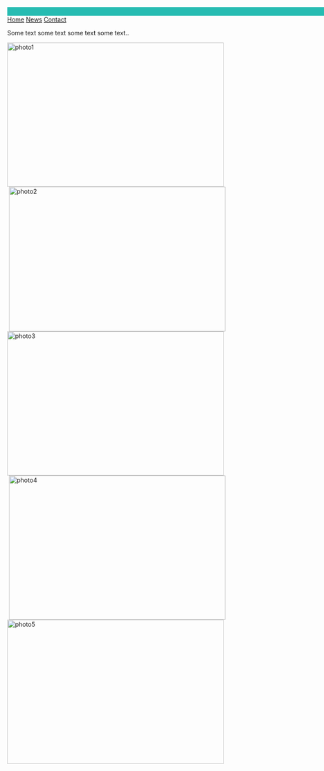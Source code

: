 <html>
<div style="width:2000px;height:20px;border;background-color:27BCB2;"></div>
<head>
<title>Raymond Huynh</title>
<div class="navbar">
  <a href="#home">Home</a>
  <a href="#news">News</a>
  <a href="#contact">Contact</a>
</div>

<div class="main">
  <p>Some text some text some text some text..</p>
</div>
</head>
<body>
<img src="http://i.imgur.com/MDelUKp.jpg" alt="photo1" width="500" height="333.25" style="float:left" />
<br>
<img src="http://i.imgur.com/tl7s5tB.jpg" alt="photo2" width="500" height="333.25" style="float:right" />
<br>
<img src="http://i.imgur.com/3yTjrxu.jpg" alt="photo3" width="500" height="333.25" style="float:left" />
<br>
<img src="http://i.imgur.com/H5Ts98I.jpg" alt="photo4" width="500" height="333.25" style="float:right" />
<br>
<img src="http://i.imgur.com/BY65H1p.jpg" alt="photo5" width="500" height="333.25" style="float:left" />
</body>
</html>

